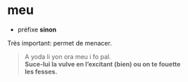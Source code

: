 # meu
- préfixe **sinon**

Très important: permet de menacer.

> A yoda li yon ora meu i fo pal.  
> 	**Suce-lui la vulve en l’excitant (bien) ou on te fouette  
> 	  les fesses.**
